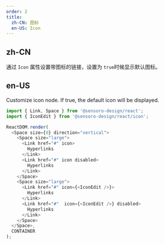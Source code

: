 ```yaml
---
order: 2
title:
  zh-CN: 图标
  en-US: Icon
---
```


## zh-CN
通过 `Icon` 属性设置带图标的链接，设置为 `true`时候显示默认图标。

## en-US

Customize icon node. If true, the default icon will be displayed.

```js
import { Link, Space } from '@sensoro-design/react';
import { IconEdit } from '@sensoro-design/react/icon';

ReactDOM.render(
  <Space size={0} direction="vertical">
    <Space size="large">
      <Link href="#" icon>
        Hyperlinks
      </Link>
      <Link href="#" icon disabled>
        Hyperlinks
      </Link>
    </Space>
    <Space size="large">
      <Link href="#" icon={<IconEdit />}>
        Hyperlinks
      </Link>
      <Link href="#"  icon={<IconEdit />} disabled>
        Hyperlinks
      </Link>
    </Space>
  </Space>,
  CONTAINER
);
```

